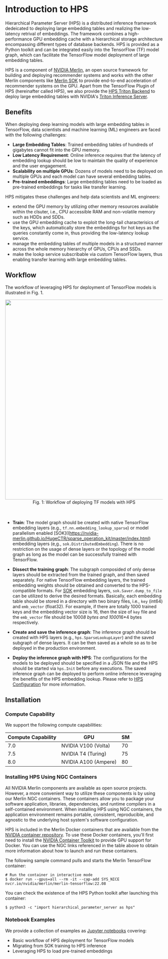 # Introduction to HPS

Hierarchical Parameter Server (HPS) is a distributed inference framework dedeicated to deploying large embedding tables and realizing the low-latency retrival of embeddings. The framework combines a high-performance GPU embedding cache with a hierarchical storage architecture encompassing different types of database backends. HPS is provided as a Python toolkit and can be integrated easily into the TensorFlow (TF) model graph, which can facilitate the TensorFlow model deployment of large embedding tables.

HPS is a component of [NVIDIA Merlin](https://developer.nvidia.com/nvidia-merlin), an open source framework for building and deploying recommender systems and works with the other Merlin components like [Merlin SOK](https://nvidia-merlin.github.io/HugeCTR/sparse_operation_kit/master/index.html) to provide end-to-end acceleration of recommender systems on the GPU. Apart from the TensorFlow Plugin of HPS (hereinafter called HPS), we also provide the [HPS Triton Backend](https://github.com/triton-inference-server/hugectr_backend/tree/main/hps_backend) to deploy large embedding tables with NVIDIA's [Triton Inference Server](https://github.com/triton-inference-server/server). 

## Benefits

When deploying deep learning models with large embedding tables in TensorFlow, data scientists and machine learning (ML) engineers are faced with the following challenges:

* **Large Embedding Tables**: Trained embedding tables of hundreds of gigabytes cannot fit into the GPU memory.
* **Low Latency Requirement**: Online inference requires that the latency of embedding lookup should be low to maintain the quality of experience and the user engagement.
* **Scalability on multiple GPUs**: Dozens of models need to be deployed on multiple GPUs and each model can have several embedding tables.
* **Pre-trained embeddings**: Large embedding tables need to be loaded as pre-trained embeddings for tasks like transfer learning.

HPS mitigates these challenges and help data scientists and ML engineers:

* extend the GPU memory by utilizing other memory resources available within the clsuter, i.e., CPU accessible RAM and non-volatile memory such as HDDs and SDDs.
* use the GPU embedding cache to exploit the long-tail characterisics of the keys, which automatically store the embeddings for hot keys as the queries constantly come in, thus providing the low-latency lookup service.
* manage the embedding tables of multiple models in a structured manner across the whole memory hierarchy of GPUs, CPUs and SSDs.
* make the lookp service subscribable via custom TensorFlow layers, thus enabling transfer learning with large embedding tables.

## Workflow

The workflow of leveraging HPS for deployment of TensorFlow models is illustrated in Fig. 1.

<img src="user_guide_src/workflow_hps_tf_deploymennt.png" width="640px" align="center"/>
<div align=center>Fig. 1: Workflow of deploying TF models with HPS </div>
<br></br>

* **Train**: The model graph should be created with native TensorFlow embedding layers (e.g., `tf.nn.embedding_lookup_sparse`) or model parallelism enabled [SOK]((https://nvidia-merlin.github.io/HugeCTR/sparse_operation_kit/master/index.html) embedding layers (e,g., `sok.DistributedEmbedding`). There is no restriction on the usage of dense layers or the topology of the model graph as long as the model can be successfully trained with TensorFlow.

* **Dissect the training graph**: The subgraph composided of only dense layers should be extracted from the trained graph, and then saved separately. For native TensorFlow embedding layers, the trained embedding weights should be obtained and converted to the HPS-compatible formats. For [SOK](https://nvidia-merlin.github.io/HugeCTR/sparse_operation_kit/master/index.html) embedding layers, `sok.Saver.dump_to_file` can be utilized to derive the desired formats. Basically, each embedding table should be stored in a directory with two binary files, i.e., `key` (int64) and `emb_vector` (float32). For example, if there are totally 1000 trained keys and the embedding vector size is 16, then the size of `key` file and the `emb_vector` file should be 1000*8 bytes and 1000*16*4 bytes respectively.

* **Create and save the inference graph**: The inference graph should be created with HPS layers (e.g., `hps.SparseLookupLayer`) and the saved subgraph of dense layers. It can be then saved as a whole so as to be deployed in the production environment.

* **Deploy the inference graph with HPS**: The configurations for the models to be deployed should be specified in a JSON file and the HPS should be started via `hps.Init` before any executions. The saved inference graph can be deployed to perform online inference leveraging the benefits of the HPS embedding lookup. Please refer to [HPS Configuration](https://nvidia-merlin.github.io/HugeCTR/master/hugectr_parameter_server.html#configuration) for more information.

## Installation

### Compute Capability

We support the following compute capabilities:

| Compute Capability | GPU                  | SM |
|--------------------|----------------------|-----|
| 7.0                | NVIDIA V100 (Volta)  | 70  |
| 7.5                | NVIDIA T4 (Turing)   | 75  |
| 8.0                | NVIDIA A100 (Ampere) | 80  |

### Installing HPS Using NGC Containers

All NVIDIA Merlin components are available as open source projects. However, a more convenient way to utilize these components is by using our Merlin NGC containers. These containers allow you to package your software application, libraries, dependencies, and runtime compilers in a self-contained environment. When installing HPS using NGC containers, the application environment remains portable, consistent, reproducible, and agnostic to the underlying host system's software configuration.

HPS is included in the Merlin Docker containers that are available from the [NVIDIA container repository](https://catalog.ngc.nvidia.com/containers). To use these Docker containers, you'll first need to install the [NVIDIA Container Toolkit](https://github.com/NVIDIA/nvidia-docker) to provide GPU support for Docker. You can use the NGC links referenced in the table above to obtain more information about how to launch and run these containers.

The following sample command pulls and starts the Merlin TensorFlow container:
```shell
# Run the container in interactive mode
$ docker run --gpus=all --rm -it --cap-add SYS_NICE nvcr.io/nvidia/merlin/merlin-tensorflow:22.08
```
You can check the existence of the HPS Python toolkit after launching this container:
```shell
$ python3 -c "import hierarchical_parameter_server as hps"
```

### Notebook Examples

We provide a collection of examples as [Jupyter notebooks](notebooks/index.md#notebook-list) covering:

* Basic workflow of HPS deployment for TensorFlow models
* Migrating from SOK training to HPS inference
* Leveraging HPS to load pre-trained embeddings
